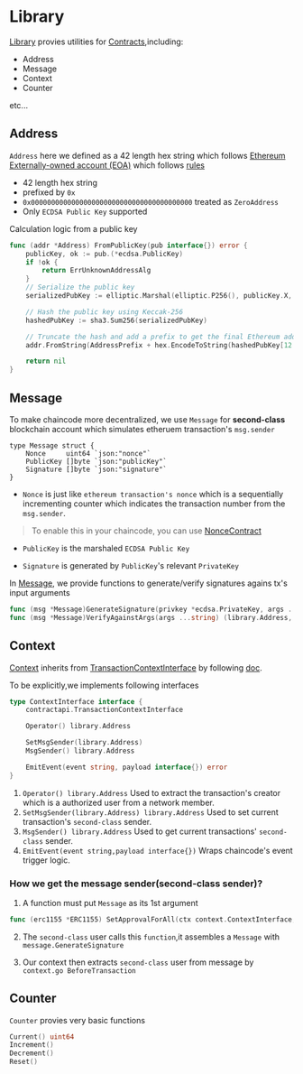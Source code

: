 # Library

[Library](https://github.com/bestchains/bestchains-contracts/tree/main/library) provies utilities for [Contracts](https://github.com/bestchains/bestchains-contracts/tree/main/contracts),including:

- Address
- Message
- Context
- Counter

etc...

## Address

`Address` here we defined as a 42 length hex string which follows [Ethereum Externally-owned account (EOA)](https://ethereum.org/en/developers/docs/accounts/#externally-owned-accounts-and-key-pairs) which follows [rules](https://ethereum.org/en/developers/docs/accounts/#contract-accounts)

- 42 length hex string
- prefixed by `0x`
- `0x0000000000000000000000000000000000000000` treated as `ZeroAddress`
- Only `ECDSA Public Key` supported

Calculation logic from a public key

```go
func (addr *Address) FromPublicKey(pub interface{}) error {
	publicKey, ok := pub.(*ecdsa.PublicKey)
	if !ok {
		return ErrUnknownAddressAlg
	}
	// Serialize the public key
	serializedPubKey := elliptic.Marshal(elliptic.P256(), publicKey.X, publicKey.Y)

	// Hash the public key using Keccak-256
	hashedPubKey := sha3.Sum256(serializedPubKey)

	// Truncate the hash and add a prefix to get the final Ethereum address
	addr.FromString(AddressPrefix + hex.EncodeToString(hashedPubKey[12:]))

	return nil
}
```

## Message

To make chaincode more decentralized, we use `Message` for **second-class** blockchain account which simulates etheruem transaction's `msg.sender`

```
type Message struct {
	Nonce     uint64 `json:"nonce"`
	PublicKey []byte `json:"publicKey"`
	Signature []byte `json:"signature"`
}
```

- `Nonce` is just like `ethereum transaction's nonce` which is a sequentially incrementing counter which indicates the transaction number from the `msg.sender`.

> To enable this in your chaincode, you can use [NonceContract](../contracts/nonce/interfaces.go)

- `PublicKey` is the marshaled `ECDSA Public Key`

- `Signature` is generated by `PublicKey`'s relevant `PrivateKey`

In [Message](../library/context/message.go), we provide functions to generate/verify signatures agains tx's input arguments

```go
func (msg *Message)GenerateSignature(privkey *ecdsa.PrivateKey, args ...string) error
func (msg *Message)VerifyAgainstArgs(args ...string) (library.Address, error)
```

## Context

[Context](https://github.com/bestchains/bestchains-contracts/blob/main/library/context/context.go) inherits from [TransactionContextInterface](https://github.com/hyperledger/fabric-contract-api-go/blob/main/contractapi/transaction_context.go#L15) by following [doc](https://github.com/hyperledger/fabric-contract-api-go/blob/main/tutorials/using-advanced-features.md#transaction-hooks).

To be explicitly,we implements following interfaces

```go
type ContextInterface interface {
	contractapi.TransactionContextInterface

	Operator() library.Address

	SetMsgSender(library.Address)
	MsgSender() library.Address

	EmitEvent(event string, payload interface{}) error
}
```

1. `Operator() library.Address`
Used to extract the transaction's creator which is a authorized user from a network member.
2. `SetMsgSender(library.Address) library.Address`
Used to set current transaction's `second-class` sender.
3. `MsgSender() library.Address`
Used to get current transactions' `second-class` sender.
4. `EmitEvent(event string,payload interface{})`
Wraps chaincode's event trigger logic.

### How we get the message sender(second-class sender)?

1. A function must put `Message` as its 1st argument

```go
func (erc1155 *ERC1155) SetApprovalForAll(ctx context.ContextInterface, msg context.Message, operator string, approved bool) error
```

2. The `second-class` user calls this `function`,it assembles a `Message` with `message.GenerateSignature`

3. Our context then extracts `second-class` user from message by `context.go BeforeTransaction`

## Counter

`Counter` provies very basic functions

```go
Current() uint64 
Increment()
Decrement() 
Reset()
```

